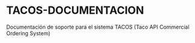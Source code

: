 # TACOS-DOCUMENTACION
Documentación de soporte para el sistema TACOS (Taco API Commercial Ordering System)
